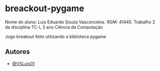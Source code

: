 # breackout-pygame

Nome do aluno: Luis Eduardo Souza Vasconcelos. RGM: 41445.
Trabalho 2 da disciplina TC-l, 3 ano Ciência da Computação

Jogo breakout feito utilizando a biblioteca pygame


## Autores

- [@VSLuis01](https://github.com/VSLuis01)

